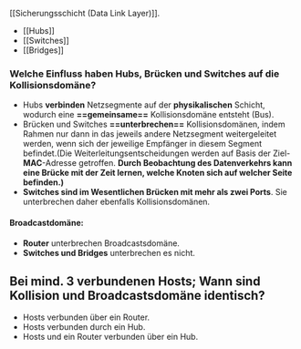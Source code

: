 [[Sicherungsschicht (Data Link Layer)]].

- [[Hubs]]
- [[Switches]]
- [[Bridges]]

### Welche Einfluss haben Hubs, Brücken und Switches auf die Kollisionsdomäne?
- Hubs **verbinden** Netzsegmente auf der **physikalischen** Schicht, wodurch eine **==gemeinsame==** Kollisionsdomäne entsteht (Bus).
- Brücken und Switches **==unterbrechen==** Kollisionsdomänen, indem Rahmen nur dann in das jeweils andere Netzsegment weitergeleitet werden, wenn sich der jeweilige Empfänger in diesem Segment befindet.(Die Weiterleitungsentscheidungen werden auf Basis der Ziel-**MAC**-Adresse getroffen. **Durch Beobachtung des Datenverkehrs kann eine Brücke mit der Zeit lernen, welche Knoten sich auf welcher Seite befinden.)**
- **Switches sind im Wesentlichen Brücken mit mehr als zwei Ports**. Sie unterbrechen daher ebenfalls Kollisionsdomänen.

#### Broadcastdomäne:
- **Router** unterbrechen Broadcastsdomäne.
- **Switches und Bridges** unterbrechen es nicht.

## Bei mind. 3 verbundenen Hosts; Wann sind Kollision und Broadcastsdomäne identisch?
- Hosts verbunden über ein Router.
- Hosts verbunden durch ein Hub.
- Hosts und ein Router verbunden über ein Hub.